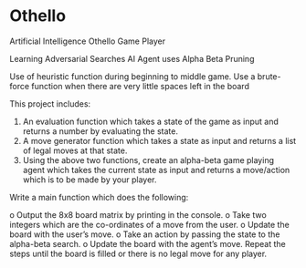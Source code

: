 # Othello
Artificial Intelligence Othello Game Player 

Learning Adversarial Searches
AI Agent uses Alpha Beta Pruning 

Use of heuristic function during beginning to middle game. 
Use a brute-force function when there are very little spaces left in the board

This project includes:

1. An evaluation function which takes a state of the game as input and returns a number by evaluating the state.
2. A move generator function which takes a state as input and returns a list of legal moves at that state.
3. Using the above two functions, create an alpha-beta game playing agent which takes the current state as input and returns a move/action which is to be made by your player.

Write a main function which does the following:

o Output the 8x8 board matrix by printing in the console.
o Take two integers which are the co-ordinates of a move from the user. o Update the board with the user’s move.
o Take an action by passing the state to the alpha-beta search.
o Update the board with the agent’s move.
  Repeat the steps until the board is filled or there is no legal move for any player.
